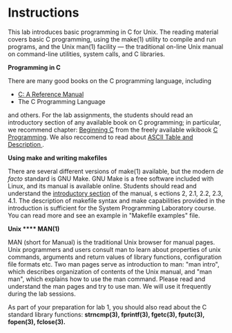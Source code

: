 # **Instructions**

This lab introduces basic programming in C for Unix. The reading material covers basic C programming, using the make(1) utility to compile and run programs, and the Unix man(1) facility — the traditional on-line Unix manual on command-line utilities, system calls, and C libraries.

**Programming in C**

There are many good books on the C programming language, including

- [C: A Reference Manual](https://savedparadigms.files.wordpress.com/2014/09/harbison-s-p-steele-g-l-c-a-reference-manual-5th-ed.pdf)
- The C Programming Language

and others. For the lab assignments, the students should read an introductory section of any available book on C programming; in particular, we recommend chapter: [Beginning C](https://en.m.wikibooks.org/wiki/C_Programming/Intro_exercise) from the freely available wikibook [C Programming](http://en.wikibooks.org/wiki/C_Programming). We also reccomend to read about [ASCII Table and Description ](http://www.asciitable.com/).

**Using make and writing makefiles**

There are several different versions of make(1) available, but the modern _de facto_ standard is GNU Make. GNU Make is a free software included with Linux, and its manual is available online. Students should read and understand the [introductory section](http://www.gnu.org/software/make/manual/make.html#Introduction) of the manual, s ections 2, 2.1, 2.2, 2.3, 4.1. The description of makefile syntax and make capabilities provided in the introduction is sufficient for the System Programming Laboratory course. You can read more and see an example in "Makefile examples" file.

**Unix **** MAN(1)**

MAN (short for Manual) is the traditional Unix browser for manual pages. Unix programmers and users consult man to learn about properties of unix commands, arguments and return values of library functions, configuration file formats etc. Two man pages serve as introduction to man: "man intro", which describes organization of contents of the Unix manual, and "man man", which explains how to use the man command. Please read and understand the man pages and try to use man. We will use it frequently during the lab sessions.

As part of your preparation for lab 1, you should also read about the C standard library functions: **strncmp(3), fprintf(3), fgetc(3), fputc(3), fopen(3), fclose(3).**